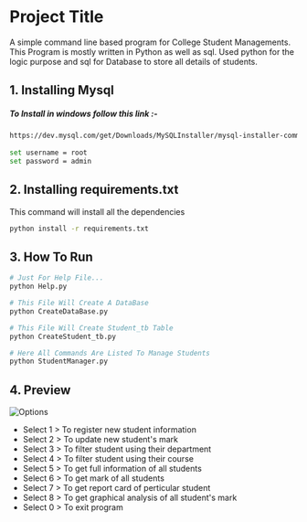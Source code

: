 
# Project Title

A simple command line based program for College Student Managements.
This Program is mostly written in Python as well as sql.
Used python for the logic purpose and sql for Database to store all details of students.

## 1. Installing Mysql

##### To Install in windows follow this link :-
```bash
https://dev.mysql.com/get/Downloads/MySQLInstaller/mysql-installer-community-8.0.31.0.msi
    
set username = root
set password = admin
```
## 2. Installing requirements.txt

This command will install all the dependencies
```bash
python install -r requirements.txt
```
## 3. How To Run

```bash
# Just For Help File...
python Help.py

# This File Will Create A DataBase
python CreateDataBase.py

# This File Will Create Student_tb Table
python CreateStudent_tb.py

# Here All Commands Are Listed To Manage Students
python StudentManager.py
```

## 4. Preview

![Options](https://user-images.githubusercontent.com/121259738/210237865-c5bdd61f-b0f3-42e1-8a28-6c9602dec9b9.png)

- Select 1 > To register new student information
- Select 2 > To update new student's mark
- Select 3 > To filter student using their department
- Select 4 > To filter student using their course
- Select 5 > To get full information of all students
- Select 6 > To get mark of all students 
- Select 7 > To get report card of perticular student
- Select 8 > To get graphical analysis of all student's mark
- Select 0 > To exit program


